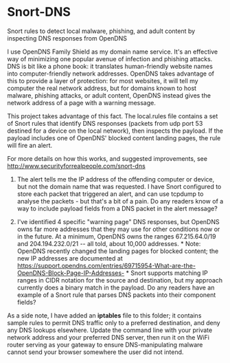 Snort-DNS
=========

Snort rules to detect local malware, phishing, and adult content by inspecting DNS responses from OpenDNS

I use OpenDNS Family Shield as my domain name service. It's an effective way of minimizing one popular avenue of infection and phishing attacks. DNS is bit like a phone book: it translates human-friendly website names into computer-friendly network addresses. OpenDNS takes advantage of this to provide a layer of protection: for most websites, it will tell my computer the real network address, but for domains known to host malware, phishing attacks, or adult content, OpenDNS instead gives the network address of a page with a warning message.

This project takes advantage of this fact. The local.rules file contains a set of Snort rules that identify DNS responses (packets from udp port 53 destined for a device on the local network), then inspects the payload. If the payload includes one of OpenDNS' blocked content landing pages, the rule will fire an alert.

For more details on how this works, and suggested improvements, see http://www.securityforrealpeople.com/snort-dns

1. The alert tells me the IP address of the offending computer or device, but not the domain name that was requested. I have Snort configured to store each packet that triggered an alert, and can use tcpdump to analyse the packets - but that's a bit of a pain. Do any readers know of a way to include payload fields from a DNS packet in the alert message?
 
2. I've identified 4 specific "warning page" DNS responses, but OpenDNS owns far more addresses that they may use for other conditions now or in the future. At a minimum, OpenDNS owns the ranges 67.215.64.0/19 and 204.194.232.0/21 -- all told, about 10,000 addresses. * Note: OpenDNS recently changed the landing pages for blocked content; the new IP addresses are documented at https://support.opendns.com/entries/69715954-What-are-the-OpenDNS-Block-Page-IP-Addresses- * Snort supports matching IP ranges in CIDR notation for the source and destination, but my approach currently does a binary match in the payload. Do any readers have an example of a Snort rule that parses DNS packets into their component fields? 

As a side note, I have added an **iptables** file to this folder; it contains sample rules to permit DNS traffic only to a preferred destination, and deny any DNS lookups elsewhere. Update the command line with your private network address and your preferred DNS server, then run it on the WiFi router serving as your gateway to ensure DNS-manipulating malware cannot send your browser somewhere the user did not intend.
